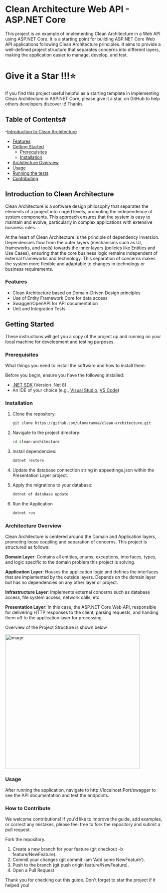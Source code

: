 # Clean Architecture Web API - ASP.NET Core

This project is an example of implementing Clean Architecture in a Web API using ASP.NET Core. It is a starting point for building ASP.NET Core Web API applications following Clean Architecture principles. It aims to provide a well-defined project structure that separates concerns into different layers, making the application easier to manage, develop, and test.

# Give it a Star !!!⭐
If you find this project useful helpful as a starting template in implementing Clean Architecture in ASP.NET Core, please give it a star, on GitHub to help others developers discover it! Thanks  

## Table of Contents#

-[Introduction to Clean Architecture](#introduction-to-clean-Architecture)
- [Features](#features)
- [Getting Started](#getting-started)
  - [Prerequisites](#prerequisites)
  - [Installation](#installation)
- [Architecture Overview](#architecture-overview)
- [Usage](#usage)
- [Running the tests](#running-the-tests)
- [Contributing](#contributing)

## Introduction to Clean Architecture
Clean Architecture is a software design philosophy that separates the elements of a project into ringed levels, promoting the independence of system components. This approach ensures that the system is easy to maintain and evolve, particularly in complex applications with extensive business rules.

At the heart of Clean Architecture is the principle of dependency inversion. Dependencies flow from the outer layers (mechanisms such as UI, frameworks, and tools) towards the inner layers (policies like Entities and Use Cases), ensuring that the core business logic remains independent of external frameworks and technology. This separation of concerns makes the system more flexible and adaptable to changes in technology or business requirements.

### Features
- Clean Architecture based on Domain-Driven Design principles
- Use of Entity Framework Core for data access
- Swagger/OpenAPI for API documentation
- Unit and Integration Tests

## Getting Started

These instructions will get you a copy of the project up and running on your local machine for development and testing purposes.

### Prerequisites

What things you need to install the software and how to install them:

Before you begin, ensure you have the following installed:
- [.NET SDK](https://dotnet.microsoft.com/download) (Version .Net 8)
- An IDE of your choice (e.g., [Visual Studio](https://visualstudio.microsoft.com/), [VS Code](https://code.visualstudio.com/))

### Installation
1. Clone the repository:
   ```bash
   git clone https://github.com/ulomaramma/clean-architecture.git

2. Navigate to the project directory:
   ```bash
   cd clean-architecture

3. Install dependencies:
   ```bash
   dotnet restore
4. Update the database connection string in appsettings.json within the Presentation Layer project.
   
6. Apply the migrations to your database:
   ```bash
   dotnet ef database update
7. Run the Application
   ```bash
   dotnet run

### Architecture Overview
Clean Architecture is centered around the Domain and Application layers, promoting loose coupling and separation of concerns. This project is structured as follows:

**Domain Layer**: Contains all entities, enums, exceptions, interfaces, types, and logic specific to the domain problem this project is solving.

**Application Layer**: Houses the application logic and defines the interfaces that are implemented by the outside layers. Depends on the domain layer but has no dependencies on any other layer or project.

**Infrastructure Layer**: Implements external concerns such as database access, file system access, network calls, etc.

**Presentation Layer**: In this case, the ASP.NET Core Web API, responsible for delivering HTTP responses to the client, parsing requests, and handing them off to the application layer for processing.

Overview of the Project Structure is shown below 

<img width="431" alt="image" src="https://github.com/ulomaramma/clean-architecture/assets/26364572/da2b4422-d81a-4272-a117-96de1e7d32d6">


### Usage
After running the application, navigate to http://localhost:Port/swagger to see the API documentation and test the endpoints.

### How to Contribute
We welcome contributions! If you'd like to improve the guide, add examples, or correct any mistakes, please feel free to fork the repository and submit a pull request.

Fork the repository.
1. Create a new branch for your feature (git checkout -b feature/NewFeature).
2. Commit your changes (git commit -am 'Add some NewFeature').
3. Push to the branch (git push origin feature/NewFeature).
4. Open a Pull Request

Thank you for checking out this guide. Don't forget to star the project if it helped you!
